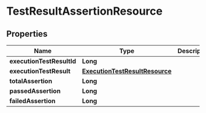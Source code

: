 # TestResultAssertionResource

## Properties
Name | Type | Description | Notes
------------ | ------------- | ------------- | -------------
**executionTestResultId** | **Long** |  |  [optional]
**executionTestResult** | [**ExecutionTestResultResource**](ExecutionTestResultResource.md) |  |  [optional]
**totalAssertion** | **Long** |  |  [optional]
**passedAssertion** | **Long** |  |  [optional]
**failedAssertion** | **Long** |  |  [optional]
